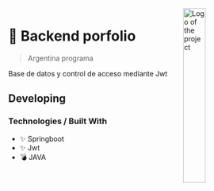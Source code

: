 <img src="https://avatars.githubusercontent.com/u/107729844?v=4" width="30%" alt="Logo of the project" align="right">

# 🚀 Backend porfolio 
> Argentina programa

Base de datos y control de acceso mediante Jwt

## Developing

### Technologies / Built With
- ✨ Springboot
- ✨ Jwt
- 💣 JAVA

